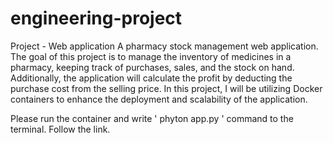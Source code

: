 # engineering-project
Project - Web application
A pharmacy stock management web application. The goal of this project is to manage the inventory of medicines in a pharmacy, keeping track of purchases, sales, and the stock on hand. Additionally, the application will calculate the profit by deducting the purchase cost from the selling price. 
In this project, I will be utilizing Docker containers to enhance the deployment and scalability of the application.

Please run the container and write ' phyton app.py ' command to the terminal.
Follow the link.

